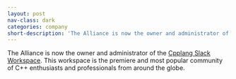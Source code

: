 ```yaml
---
layout: post
nav-class: dark
categories: company
short-description: 'The Alliance is now the owner and administrator of the Cpplang Slack Workspace. This workspace is the premiere and most popular community of C++ enthusiasts and professionals from around the globe.'
---
```

<p>
The Alliance is now the owner and administrator of the
<a href="https://cpplang.slack.com">Cpplang Slack Workspace</a>. This
workspace is the premiere and most popular community of C++ enthusiasts
and professionals from around the globe.
</p>
